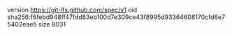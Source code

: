 version https://git-lfs.github.com/spec/v1
oid sha256:f6febd948ff47fdd83eb100d7e309ce43f8995d93364608170cfd6e75402eae5
size 8031
